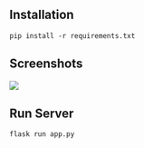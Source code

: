 ## Installation
`pip install -r requirements.txt`

## Screenshots
![](weather.png)

## Run Server
`flask run app.py`
